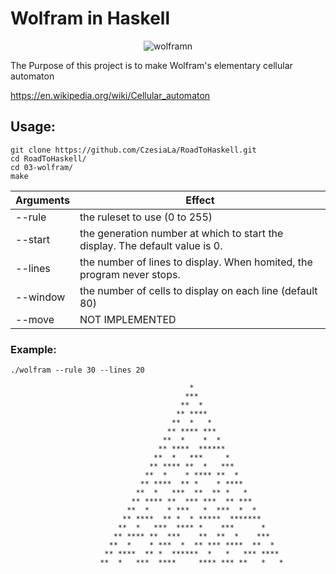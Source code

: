 # Wolfram in Haskell

<p align="center">
<img src="https://i1.wp.com/atlas.wolfram.com/01/01/30/01_01_103_30.gif" alt="wolframn"/><br/>
</p>

The Purpose of this project is to make Wolfram's elementary cellular automaton

https://en.wikipedia.org/wiki/Cellular_automaton

## Usage:

```
git clone https://github.com/CzesiaLa/RoadToHaskell.git
cd RoadToHaskell/
cd 03-wolfram/
make
```

| Arguments | Effect                                                                       |
|-----------|------------------------------------------------------------------------------|
| --rule    | the ruleset to use (0 to 255)                                                |
| --start   | the generation number at which to start the display. The default value is 0. |
| --lines   | the number of lines to display. When homited, the program never stops.       |        
| --window  | the number of cells to display on each line (default 80)                     |
| --move    | NOT IMPLEMENTED                                                              |


### Example:

```
./wolfram --rule 30 --lines 20

                                        *                                       
                                       ***                                      
                                      **  *                                     
                                     ** ****                                    
                                    **  *   *                                   
                                   ** **** ***                                  
                                  **  *    *  *                                 
                                 ** ****  ******                                
                                **  *   ***     *                               
                               ** **** **  *   ***                              
                              **  *    * **** **  *                             
                             ** ****  ** *    * ****                            
                            **  *   ***  **  ** *   *                           
                           ** **** **  *** ***  ** ***                          
                          **  *    * ***   *  ***  *  *                         
                         ** ****  ** *  * *****  *******                        
                        **  *   ***  **** *    ***      *                       
                       ** **** **  ***    **  **  *    ***                      
                      **  *    * ***  *  ** *** ****  **  *                     
                     ** ****  ** *  ******  *   *   *** ****                    
                    **  *   ***  ****     **** *** **   *   *                   
```
